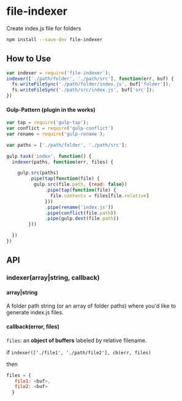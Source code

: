 file-indexer
============

Create index.js file for folders

```bash
npm install --save-dev file-indexer
```


## How to Use

```js
var indexer = require('file-indexer');
indexer(['./path/folder', './path/src'], function(err, buf) {
  fs.writeFileSync('./path/folder/index.js', buf['folder']);
  fs.writeFileSync('./path/src/index.js', buf['src']);
})
```

#### Gulp-Pattern (plugin in the works)

```js
var tap = require('gulp-tap');
var conflict = require('gulp-conflict')
var rename = require('gulp-rename');

var paths = ['./path/folder', './path/src'];

gulp.task('index', function() {
  indexer(paths, function(err, files) {

    gulp.src(paths)
        .pipe(tap(function(file) {
          gulp.src(file.path, {read: false})
              .pipe(tap(function(file) {
                file.contents = files[file.relative]
              }))
              .pipe(rename('index.js'))
              .pipe(conflict(file.path))
              .pipe(gulp.dest(file.path))
        }))

  })
})
```

## API

### indexer(array|string, callback)

#### array|string

A folder path string (or an array of folder paths) where you'd like to generate index.js files.

#### callback(error, files)

`files`: an **object of buffers** labeled by relative filename.

if `indexer(['./file1', './path/file2'], cb(err, files)`

then 

```js
files = {
   file1: <buf>,
   file2: <buf>
  }

```



